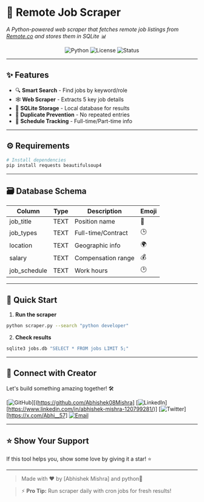 # 🚀 Remote Job Scraper

_A Python-powered web scraper that fetches remote job listings from [Remote.co](https://remote.co) and stores them in SQLite 📊_

<div align="center">
  <img src="https://img.shields.io/badge/Python-3.8%2B-blue?logo=python" alt="Python">
  <img src="https://img.shields.io/badge/License-MIT-green" alt="License">
  <img src="https://img.shields.io/badge/Status-Active-brightgreen" alt="Status">
</div>

---

## ✨ Features
- 🔍 **Smart Search** - Find jobs by keyword/role
- 🕸️ **Web Scraper** - Extracts 5 key job details
- 💾 **SQLite Storage** - Local database for results
- 🚫 **Duplicate Prevention** - No repeated entries
- 📆 **Schedule Tracking** - Full-time/Part-time info

---

## ⚙️ Requirements
```bash
# Install dependencies
pip install requests beautifulsoup4
```

---

## 🗃️ Database Schema
| Column         | Type      | Description          | Emoji |
|----------------|-----------|----------------------|-------|
| job_title      | TEXT      | Position name        | 📛    |
| job_types      | TEXT      | Full-time/Contract   | 🕒    |
| location       | TEXT      | Geographic info      | 🌍    |
| salary         | TEXT      | Compensation range   | 💰    |
| job_schedule   | TEXT      | Work hours           | 🕑    |

---

## 🚀 Quick Start
1. **Run the scraper**
```bash
python scraper.py --search "python developer"
```

2. **Check results**
```bash
sqlite3 jobs.db "SELECT * FROM jobs LIMIT 5;"
```

---

## 🤝 Connect with Creator
Let's build something amazing together! 🛠️

[![GitHub](https://img.shields.io/badge/-GitHub-181717?logo=github)][(https://github.com/Abhishek08Mishra]
[![LinkedIn](https://img.shields.io/badge/-LinkedIn-0077B5?logo=linkedin)][https://www.linkedin.com/in/abhishek-mishra-120799281/)]
[![Twitter](https://img.shields.io/badge/-Twitter-1DA1F2?logo=twitter)][https://x.com/Abhi__57]
[![Email](https://img.shields.io/badge/-Email-D14836?logo=gmail)](abishekmishra195@gmail.com)

---

## ⭐ Show Your Support

If this tool helps you, show some love by giving it a star! ⭐

---
> Made with ❤️ by [Abhishek Mishra] and python🐍
  
> ⚡ **Pro Tip:** Run scraper daily with cron jobs for fresh results!
```
